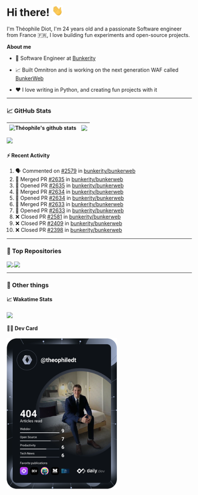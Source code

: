 # Hi there! <img src="./wave.gif" width="30px" height="30px" />

I'm Théophile Diot, I'm 24 years old and a passionate Software engineer from France 🇫🇷, I love building fun experiments and open-source projects.

**About me**

- 💼 Software Engineer at [Bunkerity](https://www.bunkerity.com/)

- 📈 Built Omnitron and is working on the next generation WAF called [BunkerWeb](https://www.bunkerweb.io)

- ❤️ I love writing in Python, and creating fun projects with it

---

### 📈 GitHub Stats

| <img align="center" src="https://github-readme-stats.vercel.app/api?username=TheophileDiot&show_icons=true&include_all_commits=true&theme=algolia&hide_border=true&rank_icon=github" alt="Théophile's github stats" /> | <img align="center" src="https://github-readme-stats.vercel.app/api/top-langs/?username=TheophileDiot&layout=compact&theme=algolia&hide_border=true" /> |
| ---------------------------------------------------------------------------------------------------------------------------------------------------------------------------------------------------------------------- | ------------------------------------------------------------------------------------------------------------------------------------------------------- |

![](https://github-readme-activity-graph.vercel.app/graph?username=TheophileDiot&theme=tokyo-night)

#### :zap: Recent Activity

<!--START_SECTION:activity-->
1. 🗣 Commented on [#2579](https://github.com/bunkerity/bunkerweb/issues/2579#issuecomment-3242450333) in [bunkerity/bunkerweb](https://github.com/bunkerity/bunkerweb)
2. 🎉 Merged PR [#2635](https://github.com/bunkerity/bunkerweb/pull/2635) in [bunkerity/bunkerweb](https://github.com/bunkerity/bunkerweb)
3. 💪 Opened PR [#2635](https://github.com/bunkerity/bunkerweb/pull/2635) in [bunkerity/bunkerweb](https://github.com/bunkerity/bunkerweb)
4. 🎉 Merged PR [#2634](https://github.com/bunkerity/bunkerweb/pull/2634) in [bunkerity/bunkerweb](https://github.com/bunkerity/bunkerweb)
5. 💪 Opened PR [#2634](https://github.com/bunkerity/bunkerweb/pull/2634) in [bunkerity/bunkerweb](https://github.com/bunkerity/bunkerweb)
6. 🎉 Merged PR [#2633](https://github.com/bunkerity/bunkerweb/pull/2633) in [bunkerity/bunkerweb](https://github.com/bunkerity/bunkerweb)
7. 💪 Opened PR [#2633](https://github.com/bunkerity/bunkerweb/pull/2633) in [bunkerity/bunkerweb](https://github.com/bunkerity/bunkerweb)
8. ❌ Closed PR [#2581](https://github.com/bunkerity/bunkerweb/pull/2581) in [bunkerity/bunkerweb](https://github.com/bunkerity/bunkerweb)
9. ❌ Closed PR [#2409](https://github.com/bunkerity/bunkerweb/pull/2409) in [bunkerity/bunkerweb](https://github.com/bunkerity/bunkerweb)
10. ❌ Closed PR [#2398](https://github.com/bunkerity/bunkerweb/pull/2398) in [bunkerity/bunkerweb](https://github.com/bunkerity/bunkerweb)
<!--END_SECTION:activity-->

---

### 🔧 Top Repositories

<a href="https://github.com/bunkerity/bunkerweb">
  <img align="center" src="https://github-readme-stats.vercel.app/api/pin/?username=Bunkerity&repo=bunkerweb&theme=algolia" />
</a>
<a href="https://github.com/TheophileDiot/Omnitron">
  <img align="center" src="https://github-readme-stats.vercel.app/api/pin/?username=TheophileDiot&repo=Omnitron&theme=algolia" />
</a>

---

### 🎉 Other things

#### 📈 Wakatime Stats

<a href="https://wakatime.com/@theophile_bunkerity">
  <img align="center" src="https://github-readme-stats.vercel.app/api/wakatime?username=3aa5ce41-c253-43d9-8441-a721e446a45f&layout=compact&theme=algolia" />
</a>

#### 👨‍💻 Dev Card

<a href="https://app.daily.dev/TheophileDt">
  <img src="./devcard.svg" width="300" alt="Théophile Diot's Dev Card"/>
</a>
